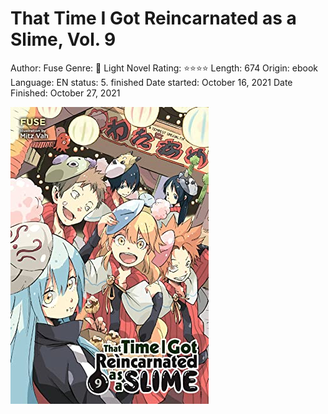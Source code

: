 # That Time I Got Reincarnated as a Slime, Vol. 9

Author: Fuse
Genre: 🎌 Light Novel
Rating: ⭐️⭐️⭐️⭐️
Length: 674
Origin: ebook
Language: EN
status: 5. finished
Date started: October 16, 2021
Date Finished: October 27, 2021

![Untitled](That%20Time%20I%20Got%20Reincarnated%20as%20a%20Slime,%20Vol%209%2001f59ddce2944e1ebba8a6b281a8b2bf/Untitled.png)